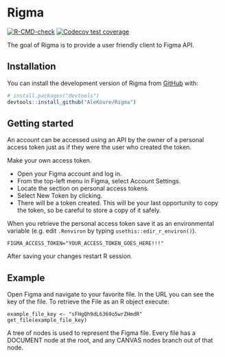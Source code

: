 
<!-- README.md is generated from README.Rmd. Please edit that file -->

# Rigma

<!-- badges: start -->

[![R-CMD-check](https://github.com/AleKoure/Rigma/workflows/R-CMD-check/badge.svg)](https://github.com/AleKoure/Rigma/actions)
[![Codecov test
coverage](https://codecov.io/gh/AleKoure/Rigma/branch/main/graph/badge.svg)](https://app.codecov.io/gh/AleKoure/Rigma?branch=main)
<!-- badges: end -->

The goal of Rigma is to provide a user friendly client to Figma API.

## Installation

You can install the development version of Rigma from
[GitHub](https://github.com/) with:

``` r
# install.packages("devtools")
devtools::install_github("AleKoure/Rigma")
```

## Getting started

An account can be accessed using an API by the owner of a personal
access token just as if they were the user who created the token.

Make your own access token.

- Open your Figma account and log in.
- From the top-left menu in Figma, select Account Settings.
- Locate the section on personal access tokens.
- Select New Token by clicking.
- There will be a token created. This will be your last opportunity to
  copy the token, so be careful to store a copy of it safely.

When you retrieve the personal access token save it as an environmental
variable (e.g. edit `.Renviron` by typing `usethis::edir_r_environ()`).

    FIGMA_ACCESS_TOKEN="YOUR_ACCESS_TOKEN_GOES_HERE!!!"

After saving your changes restart R session.

## Example

Open Figma and navigate to your favorite file. In the URL you can see
the key of the file. To retrieve the File as an R object execute:

    example_file_key <- "sFHgQh9dL6369o5wrZHmdR"
    get_file(example_file_key)

A tree of nodes is used to represent the Figma file. Every file has a
DOCUMENT node at the root, and any CANVAS nodes branch out of that node.
